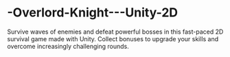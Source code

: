 # -Overlord-Knight---Unity-2D
Survive waves of enemies and defeat powerful bosses in this fast-paced 2D survival game made with Unity. Collect bonuses to upgrade your skills and overcome increasingly challenging rounds.
